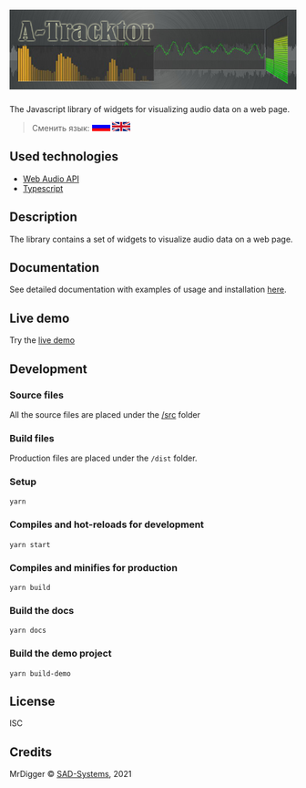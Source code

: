 # ![](docs/assets/images/a-tractor.jpg)

The Javascript library of widgets for visualizing audio data on a web page.

> Сменить язык: [![Русский](docs/assets/images/ru.gif)](README.ru.md) [![English](docs/assets/images/en.gif)](README.md)

## Used technologies

  * [Web Audio API](https://developer.mozilla.org/en/docs/Web/API/Web_Audio_API)
  * [Typescript](http://www.typescriptlang.org/)
    
## Description

The library contains a set of widgets to visualize audio data on a web page.

## Documentation

See detailed documentation with examples of usage and installation
[here](http://examples.sad-systems.ru/a-tracktor/docs/).

## Live demo

Try the [live demo](http://examples.sad-systems.ru/a-tracktor)

## Development

### Source files

  All the source files are placed under the [/src](./src) folder
  
### Build files

 Production files are placed under the `/dist` folder.

### Setup

```
yarn
```

### Compiles and hot-reloads for development
```
yarn start
```

### Compiles and minifies for production
```
yarn build
```

### Build the docs
```
yarn docs
```

### Build the demo project
```
yarn build-demo
```

## License

ISC

## Credits

  MrDigger © [SAD-Systems](http://sad-systems.ru), 2021